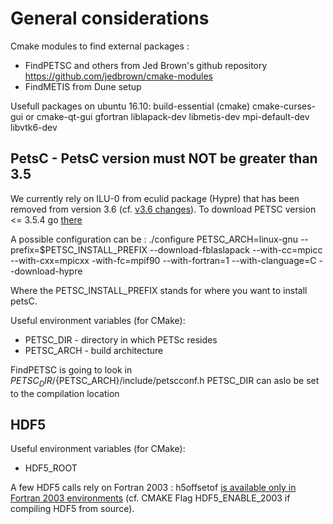 # General considerations

Cmake modules to find external packages :
* FindPETSC and others from Jed Brown's github repository https://github.com/jedbrown/cmake-modules
* FindMETIS from Dune setup

Usefull packages on ubuntu 16.10:
build-essential
(cmake) cmake-curses-gui or cmake-qt-gui
gfortran
liblapack-dev
libmetis-dev
mpi-default-dev
libvtk6-dev


## PetsC - PetsC version must NOT be greater than 3.5

We currently rely on ILU-0 from eculid package (Hypre) that has been removed from version 3.6 (cf. [v3.6 changes](https://www.mcs.anl.gov/petsc/documentation/changes/36.html)).
To download PETSC version <= 3.5.4 go [there](http://ftp.mcs.anl.gov/pub/petsc/release-snapshots/petsc-3.4.5.tar.gz)

A possible configuration can be :
./configure PETSC_ARCH=linux-gnu --prefix=$PETSC_INSTALL_PREFIX --download-fblaslapack --with-cc=mpicc --with-cxx=mpicxx -with-fc=mpif90 --with-fortran=1 --with-clanguage=C --download-hypre

Where the PETSC_INSTALL_PREFIX stands for where you want to install petsC.

Useful environment variables (for CMake):

  * PETSC_DIR - directory in which PETSc resides
  * PETSC_ARCH - build architecture

FindPETSC is going to look in ${PETSC_DIR}/${PETSC_ARCH}/include/petscconf.h
PETSC_DIR can aslo be set to the compilation location


## HDF5

Useful environment variables (for CMake):

  * HDF5_ROOT

A few HDF5 calls rely on Fortran 2003  : h5offsetof [is available only in Fortran 2003 environments](https://support.hdfgroup.org/HDF5/doc/fortran/FortranFlags.html) (cf. CMAKE Flag HDF5_ENABLE_2003 if compiling HDF5 from source).

